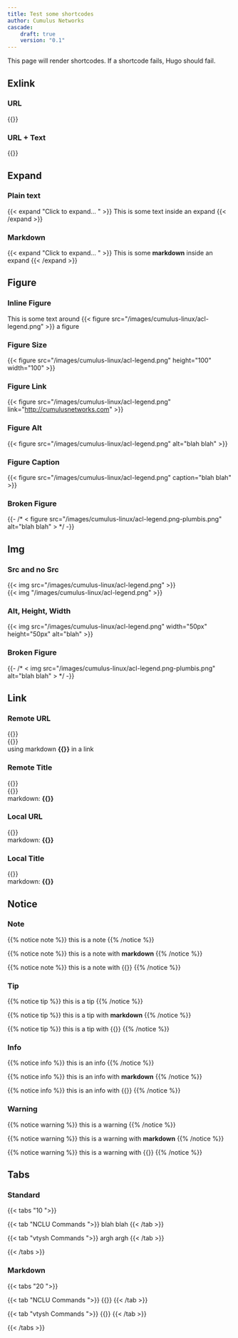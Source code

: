 ```yaml
---
title: Test some shortcodes
author: Cumulus Networks
cascade: 
    draft: true
    version: "0.1"
---
```


This page will render shortcodes. If a shortcode fails, Hugo should fail.

## Exlink

### URL
{{<exlink url="Cumulusnetworks.com" >}}  

### URL + Text
{{<exlink url="Cumulusnetworks.com" text="cumulus site">}}

## Expand

### Plain text

{{< expand "Click to expand... "  >}}
This is some text inside an expand
{{< /expand >}}

### Markdown

{{< expand "Click to expand... "  >}}
This is some **markdown** inside an expand
{{< /expand >}} 

## Figure

### Inline Figure

This is some text around {{< figure src="/images/cumulus-linux/acl-legend.png" >}} a figure

### Figure Size

{{< figure src="/images/cumulus-linux/acl-legend.png" height="100" width="100" >}}

### Figure Link

{{< figure src="/images/cumulus-linux/acl-legend.png" link="http://cumulusnetworks.com" >}}

### Figure Alt

{{< figure src="/images/cumulus-linux/acl-legend.png" alt="blah blah" >}}

### Figure Caption

{{< figure src="/images/cumulus-linux/acl-legend.png" caption="blah blah" >}}

### Broken Figure

<!-- Uncomment this to test that hugo fails when we don't have an image available. --> 
{{- /* < figure src="/images/cumulus-linux/acl-legend.png-plumbis.png" alt="blah blah" > */ -}}

## Img

### Src and no Src

{{< img src="/images/cumulus-linux/acl-legend.png" >}}  
{{< img "/images/cumulus-linux/acl-legend.png" >}}

### Alt, Height, Width

{{< img src="/images/cumulus-linux/acl-legend.png" width="50px" height="50px" alt="blah" >}}  

### Broken Figure

<!-- Uncomment this to test that hugo fails when we don't have an image available. --> 
{{- /* < img src="/images/cumulus-linux/acl-legend.png-plumbis.png" alt="blah blah" > */ -}}


## Link

### Remote URL

{{<link url="Managing-Cumulus-Linux-Disk-Images" text="remote license" >}}  
{{<link url="Managing-Cumulus-Linux-Disk-Images" >}}  
using markdown **{{<link url="Managing-Cumulus-Linux-Disk-Images" text="remote license" >}}** in a link

### Remote Title

{{<link title="Adding and Updating Packages" text="remote license" >}}  
{{<link title="Adding and Updating Packages" >}}  
markdown: **{{<link title="Adding and Updating Packages" >}}**

### Local URL

{{<link url="#figure" text="remote license" >}}  
markdown: **{{<link url="#figure" text="remote license" >}}**

### Local Title

{{<link url="#Figure Caption" text="remote license" >}}  
markdown: **{{<link url="#Figure Caption" text="remote license" >}}**

## Notice

### Note

{{% notice note %}}
this is a note
{{% /notice %}}

{{% notice note %}}
this is a note with **markdown**
{{% /notice %}}

{{% notice note %}}
this is a note with {{<link url="#Figure Caption" text="shortcode" >}}
{{% /notice %}}

### Tip

{{% notice tip %}}
this is a tip
{{% /notice %}}

{{% notice tip %}}
this is a tip with **markdown**
{{% /notice %}}

{{% notice tip %}}
this is a tip with {{<link url="#Figure Caption" text="shortcode" >}}
{{% /notice %}}

### Info

{{% notice info %}}
this is an info
{{% /notice %}}

{{% notice info %}}
this is an info with **markdown**
{{% /notice %}}

{{% notice info %}}
this is an info with {{<link url="#Figure Caption" text="shortcode" >}}
{{% /notice %}}

### Warning

{{% notice warning %}}
this is a warning
{{% /notice %}}

{{% notice warning %}}
this is a warning with **markdown**
{{% /notice %}}

{{% notice warning %}}
this is a warning with {{<link url="#Figure Caption" text="shortcode" >}}
{{% /notice %}}

## Tabs

### Standard

{{< tabs "10 ">}}

{{< tab "NCLU Commands ">}}
blah blah
{{< /tab >}}

{{< tab "vtysh Commands ">}}
argh argh
{{< /tab >}}

{{< /tabs >}}

### Markdown

{{< tabs "20 ">}}

{{< tab "NCLU Commands ">}}
{{<link url="#Figure Caption" text="shortcode" >}}
{{< /tab >}}

{{< tab "vtysh Commands ">}}
{{<link url="#Figure Caption" text="shortcode2" >}}
{{< /tab >}}

{{< /tabs >}}